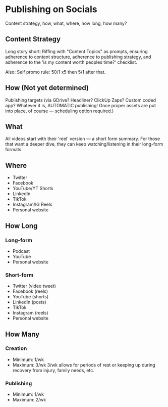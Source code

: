 # Publishing on Socials
Content strategy, how, what, where, how long, how many?

## Content Strategy
Long story short: Riffing with "Content Topics" as prompts, ensuring adherence to content structure, adherence to publishing strategy, and adherence to the 'is my content worth peoples time?' checklist.

Also: Self promo rule: 50/1 x5 then 5/1 after that.

## How (Not yet determined)
Publishing targets (via GDrive? Headliner? ClickUp Zaps? Custom coded app? Whatever it is, AUTOMATIC publishing! Once proper assets are put into place, of course — scheduling option required.)

## What
All videos start with their 'reel' version — a short form summary. For those that want a deeper dive, they can keep watching/listening in their long-form formats.

## Where
* Twitter
* Facebook
* YouTube/YT Shorts
* LinkedIn
* TikTok
* Instagram/IG Reels
* Personal website

## How Long

### Long-form
* Podcast
* YouTube
* Personal website

### Short-form
* Twitter (video tweet)
* Facebook (reels)
* YouTube (shorts)
* LinkedIn (posts)
* TikTok
* Instagram (reels)
* Personal website

## How Many

### Creation
* Minimum: 1/wk
* Maximum: 3/wk
3/wk allows for periods of rest or keeping up during recovery from injury, family needs, etc.

### Publishing
* Minimum: 1/wk
* Maximum: 2/wk
